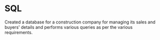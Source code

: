 # SQL
Created a database for a construction company for managing its sales and buyers' details and performs various queries as per the various requirements.
